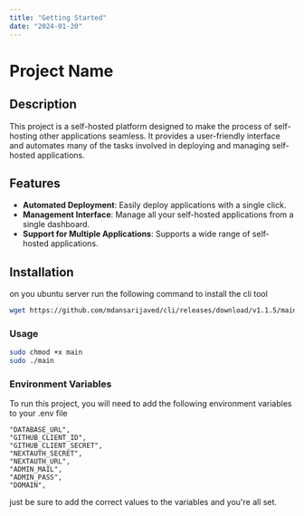 ```yaml
---
title: "Getting Started"
date: "2024-01-20"
---
```


# Project Name

## Description

This project is a self-hosted platform designed to make the process of self-hosting other applications seamless. It provides a user-friendly interface and automates many of the tasks involved in deploying and managing self-hosted applications.

## Features

- **Automated Deployment**: Easily deploy applications with a single click.
- **Management Interface**: Manage all your self-hosted applications from a single dashboard.
- **Support for Multiple Applications**: Supports a wide range of self-hosted applications.

## Installation

on you ubuntu server run the following command to install the cli tool

```bash
wget https://github.com/mdansarijaved/cli/releases/download/v1.1.5/main
```

### Usage

```bash
sudo chmod +x main
sudo ./main
```

### Environment Variables

To run this project, you will need to add the following environment variables to your .env file

```.env
"DATABASE_URL",
"GITHUB_CLIENT_ID",
"GITHUB_CLIENT_SECRET",
"NEXTAUTH_SECRET",
"NEXTAUTH_URL",
"ADMIN_MAIL",
"ADMIN_PASS",
"DOMAIN",
```

just be sure to add the correct values to the variables and you're all set.
